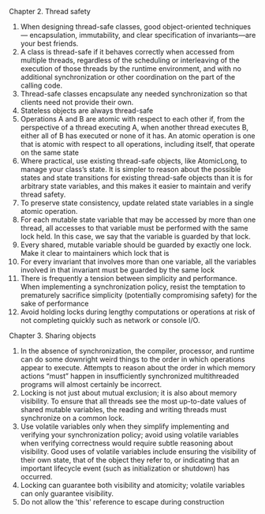 Chapter 2. Thread safety
1. When designing thread-safe classes, good object-oriented techniques — encapsulation, immutability, and clear specification of invariants—are your best friends.
2. A class is thread-safe if it behaves correctly when accessed from multiple threads, regardless of the scheduling or interleaving of the execution of those threads by the runtime environment, and with no additional synchronization or other coordination on the part of the calling code.
3. Thread-safe classes encapsulate any needed synchronization so that clients need not provide their own.
4. Stateless objects are always thread-safe
5. Operations A and B are atomic with respect to each other if, from the perspective of a thread executing A, when another thread executes B, either all of B has executed or none of it has. An atomic operation is one that is atomic with respect to all operations, including itself, that operate on the same state
6. Where practical, use existing thread-safe objects, like AtomicLong, to manage your class’s state. It is simpler to reason about the possible states and state transitions for existing thread-safe objects than it is for arbitrary state variables, and this makes it easier to maintain and verify thread safety.
7. To preserve state consistency, update related state variables in a single atomic operation.
8. For each mutable state variable that may be accessed by more than one thread, all accesses to that variable must be performed with the same lock held. In this case, we say that the variable is guarded by that lock.
9. Every shared, mutable variable should be guarded by exactly one lock. Make it clear to maintainers which lock that is
10. For every invariant that involves more than one variable, all the variables involved in that invariant must be guarded by the same lock
11. There is frequently a tension between simplicity and performance. When implementing a synchronization policy, resist the temptation to prematurely sacrifice simplicity (potentially compromising safety) for the sake of performance
12. Avoid holding locks during lengthy computations or operations at risk of not completing quickly such as network or console I/O.

Chapter 3. Sharing objects
1. In the absence of synchronization, the compiler, processor, and runtime can do some downright weird things to the order in which operations appear to execute. Attempts to reason about the order in which memory actions “must” happen in insufficiently synchronized multithreaded programs will almost certainly be incorrect.
2. Locking is not just about mutual exclusion; it is also about memory visibility. To ensure that all threads see the most up-to-date values of shared mutable variables, the reading and writing threads must synchronize on a common lock.
3. Use volatile variables only when they simplify implementing and verifying your synchronization policy; avoid using volatile variables when verifying correctness would require subtle reasoning about visibility. Good uses of volatile variables include ensuring the visibility of their own state, that of the object they refer to, or indicating that an important lifecycle event (such as initialization or shutdown) has occurred.
4. Locking can guarantee both visibility and atomicity; volatile variables can only guarantee visibility.
5. Do not allow the 'this' reference to escape during construction